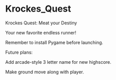 # Krockes_Quest
Krockes Quest: Meat your Destiny

Your new favorite endless runner! 

Remember to install Pygame before launching.

Future plans:

Add arcade-style 3 letter name for new highscore.

Make ground move along with player.
